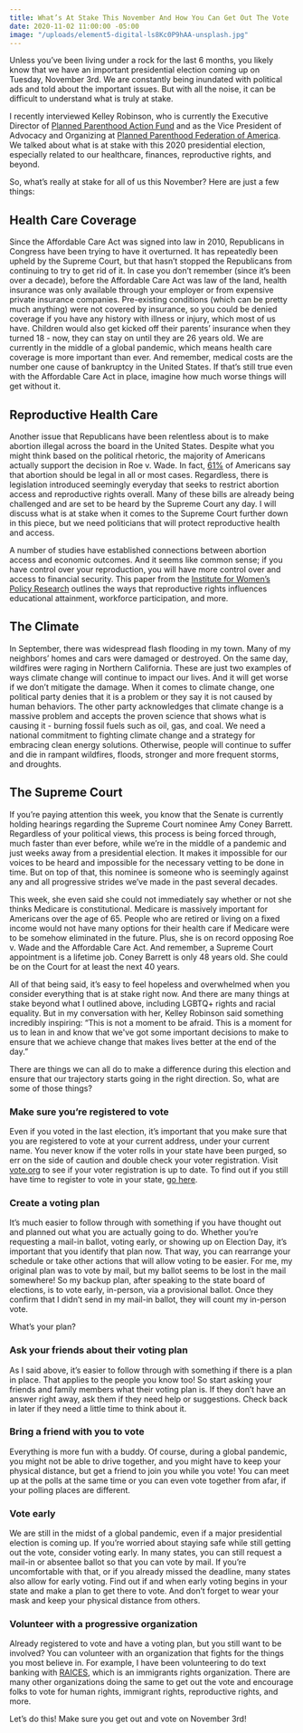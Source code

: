 ```yaml
---
title: What’s At Stake This November And How You Can Get Out The Vote
date: 2020-11-02 11:00:00 -05:00
image: "/uploads/element5-digital-ls8Kc0P9hAA-unsplash.jpg"
---
```


Unless you’ve been living under a rock for the last 6 months, you likely know that we have an important presidential election coming up on Tuesday, November 3rd. We are constantly being inundated with political ads and told about the important issues. But with all the noise, it can be difficult to understand what is truly at stake.

I recently interviewed Kelley Robinson, who is currently the Executive Director of [Planned Parenthood Action Fund](https://www.plannedparenthoodaction.org/ "https://www.plannedparenthoodaction.org/") and as the Vice President of Advocacy and Organizing at [Planned Parenthood Federation of America](https://www.plannedparenthood.org/ "https://www.plannedparenthood.org/"). We talked about what is at stake with this 2020 presidential election, especially related to our healthcare, finances, reproductive rights, and beyond.

So, what’s really at stake for all of us this November? Here are just a few things:

## **Health Care Coverage**

Since the Affordable Care Act was signed into law in 2010, Republicans in Congress have been trying to have it overturned. It has repeatedly been upheld by the Supreme Court, but that hasn’t stopped the Republicans from continuing to try to get rid of it. In case you don’t remember (since it’s been over a decade), before the Affordable Care Act was law of the land, health insurance was only available through your employer or from expensive private insurance companies. Pre-existing conditions (which can be pretty much anything) were not covered by insurance, so you could be denied coverage if you have any history with illness or injury, which most of us have. Children would also get kicked off their parents’ insurance when they turned 18 - now, they can stay on until they are 26 years old. We are currently in the middle of a global pandemic, which means health care coverage is more important than ever. And remember, medical costs are the number one cause of bankruptcy in the United States. If that’s still true even with the Affordable Care Act in place, imagine how much worse things will get without it.

## **Reproductive Health Care**

Another issue that Republicans have been relentless about is to make abortion illegal across the board in the United States. Despite what you might think based on the political rhetoric, the majority of Americans actually support the decision in Roe v. Wade. In fact, [61%](https://www.pewresearch.org/politics/2019/08/29/u-s-public-continues-to-favor-legal-abortion-oppose-overturning-roe-v-wade/ "https://www.pewresearch.org/politics/2019/08/29/u-s-public-continues-to-favor-legal-abortion-oppose-overturning-roe-v-wade/") of Americans say that abortion should be legal in all or most cases. Regardless, there is legislation introduced seemingly everyday that seeks to restrict abortion access and reproductive rights overall. Many of these bills are already being challenged and are set to be heard by the Supreme Court any day. I will discuss what is at stake when it comes to the Supreme Court further down in this piece, but we need politicians that will protect reproductive health and access.

A number of studies have established connections between abortion access and economic outcomes. And it seems like common sense; if you have control over your reproduction, you will have more control over and access to financial security. This paper from the [Institute for Women’s Policy Research](https://iwpr.org/iwpr-issues/reproductive-health/the-economic-effects-of-abortion-access-a-review-of-the-evidence/ "https://iwpr.org/iwpr-issues/reproductive-health/the-economic-effects-of-abortion-access-a-review-of-the-evidence/") outlines the ways that reproductive rights influences educational attainment, workforce participation, and more.

## **The Climate**

In September, there was widespread flash flooding in my town. Many of my neighbors’ homes and cars were damaged or destroyed. On the same day, wildfires were raging in Northern California. These are just two examples of ways climate change will continue to impact our lives. And it will get worse if we don’t mitigate the damage. When it comes to climate change, one political party denies that it is a problem or they say it is not caused by human behaviors. The other party acknowledges that climate change is a massive problem and accepts the proven science that shows what is causing it - burning fossil fuels such as oil, gas, and coal. We need a national commitment to fighting climate change and a strategy for embracing clean energy solutions. Otherwise, people will continue to suffer and die in rampant wildfires, floods, stronger and more frequent storms, and droughts.

## **The Supreme Court**

If you’re paying attention this week, you know that the Senate is currently holding hearings regarding the Supreme Court nominee Amy Coney Barrett. Regardless of your political views, this process is being forced through, much faster than ever before, while we’re in the middle of a pandemic and just weeks away from a presidential election. It makes it impossible for our voices to be heard and impossible for the necessary vetting to be done in time. But on top of that, this nominee is someone who is seemingly against any and all progressive strides we’ve made in the past several decades.

This week, she even said she could not immediately say whether or not she thinks Medicare is constitutional. Medicare is massively important for Americans over the age of 65. People who are retired or living on a fixed income would not have many options for their health care if Medicare were to be somehow eliminated in the future. Plus, she is on record opposing Roe v. Wade and the Affordable Care Act. And remember, a Supreme Court appointment is a lifetime job. Coney Barrett is only 48 years old. She could be on the Court for at least the next 40 years.

All of that being said, it’s easy to feel hopeless and overwhelmed when you consider everything that is at stake right now. And there are many things at stake beyond what I outlined above, including LGBTQ\+ rights and racial equality. But in my conversation with her, Kelley Robinson said something incredibly inspiring: “This is not a moment to be afraid. This is a moment for us to lean in and know that we've got some important decisions to make to ensure that we achieve change that makes lives better at the end of the day.”

There are things we can all do to make a difference during this election and ensure that our trajectory starts going in the right direction. So, what are some of those things?

### **Make sure you’re registered to vote**

Even if you voted in the last election, it’s important that you make sure that you are registered to vote at your current address, under your current name. You never know if the voter rolls in your state have been purged, so err on the side of caution and double check your voter registration. Visit [vote.org](https://www.vote.org/am-i-registered-to-vote/ "https://www.vote.org/am-i-registered-to-vote/") to see if your voter registration is up to date. To find out if you still have time to register to vote in your state, [go here](https://www.vote.org/voter-registration-deadlines/ "https://www.vote.org/voter-registration-deadlines/").

### **Create a voting plan**

It’s much easier to follow through with something if you have thought out and planned out what you are actually going to do. Whether you’re requesting a mail-in ballot, voting early, or showing up on Election Day, it’s important that you identify that plan now. That way, you can rearrange your schedule or take other actions that will allow voting to be easier. For me, my original plan was to vote by mail, but my ballot seems to be lost in the mail somewhere! So my backup plan, after speaking to the state board of elections, is to vote early, in-person, via a provisional ballot. Once they confirm that I didn’t send in my mail-in ballot, they will count my in-person vote.

What’s your plan?

### **Ask your friends about their voting plan**

As I said above, it’s easier to follow through with something if there is a plan in place. That applies to the people you know too! So start asking your friends and family members what their voting plan is. If they don’t have an answer right away, ask them if they need help or suggestions. Check back in later if they need a little time to think about it.

### **Bring a friend with you to vote**

Everything is more fun with a buddy. Of course, during a global pandemic, you might not be able to drive together, and you might have to keep your physical distance, but get a friend to join you while you vote! You can meet up at the polls at the same time or you can even vote together from afar, if your polling places are different.

### **Vote early**

We are still in the midst of a global pandemic, even if a major presidential election is coming up. If you’re worried about staying safe while still getting out the vote, consider voting early. In many states, you can still request a mail-in or absentee ballot so that you can vote by mail. If you’re uncomfortable with that, or if you already missed the deadline, many states also allow for early voting. Find out if and when early voting begins in your state and make a plan to get there to vote. And don’t forget to wear your mask and keep your physical distance from others.

### **Volunteer with a progressive organization**

Already registered to vote and have a voting plan, but you still want to be involved? You can volunteer with an organization that fights for the things you most believe in. For example, I have been volunteering to do text banking with [RAICES](https://www.raicestexas.org/ "https://www.raicestexas.org/"), which is an immigrants rights organization. There are many other organizations doing the same to get out the vote and encourage folks to vote for human rights, immigrant rights, reproductive rights, and more.

Let’s do this! Make sure you get out and vote on November 3rd!
